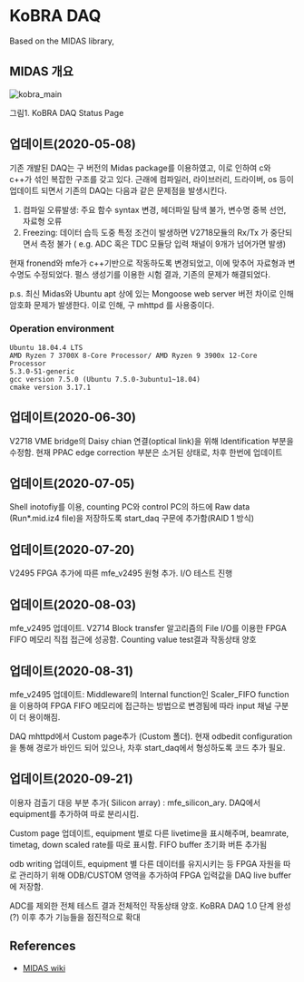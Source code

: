 # KoBRA DAQ
   Based on the MIDAS library,
 
 ## MIDAS 개요
 
![kobra_main](https://user-images.githubusercontent.com/38948046/94102199-8e90d180-fe6c-11ea-8d35-39388c51dfa4.png)
  <figcaption>  그림1. KoBRA DAQ Status Page</figcaption>
 
 ## 업데이트(2020-05-08)
 
   기존 개발된 DAQ는 구 버전의 Midas package를 이용하였고, 이로 인하여 c와 c++가 섞인 복잡한 구조를 갖고 있다. 근래에 컴파일러, 라이브러리, 드라이버, os 등이 업데이트 되면서 기존의 DAQ는 다음과 같은 문제점을 발생시킨다.

1. 컴파일 오류발생: 주요 함수 syntax 변경, 헤더파일 탐색 불가, 변수명 중복 선언, 자료형 오류
2. Freezing: 데이터 습득 도중 특정 조건이 발생하면 V2718모듈의 Rx/Tx 가 중단되면서 측정 불가 ( e.g. ADC 혹은 TDC 모듈당 입력 채널이 9개가 넘어가면 발생) 


현재 fronend와 mfe가 c++기반으로 작동하도록 변경되었고, 이에 맞추어 자료형과 변수명도 수정되었다. 펄스 생성기를 이용한 시험 결과, 기존의 문제가 해결되었다.

 p.s. 최신 Midas와 Ubuntu apt 상에 있는 Mongoose web server 버전 차이로 인해 암호화 문제가 발생한다. 이로 인해, 구 mhttpd 를 사용중이다.  


### Operation environment

    Ubuntu 18.04.4 LTS
    AMD Ryzen 7 3700X 8-Core Processor/ AMD Ryzen 9 3900x 12-Core Processor
    5.3.0-51-generic 
    gcc version 7.5.0 (Ubuntu 7.5.0-3ubuntu1~18.04)
    cmake version 3.17.1


 ## 업데이트(2020-06-30)
 
V2718 VME bridge의 Daisy chian 연결(optical link)을 위해 Identification 부분을 수정함. 현재 PPAC edge correction 부분은 소거된 상태로, 차후 한번에 업데이트  


## 업데이트(2020-07-05)
 Shell inotofiy를 이용, counting PC와 control PC의 하드에 Raw data (Run*.mid.iz4 file)을 저장하도록 start_daq 구문에 추가함(RAID 1 방식)
 
 
 ## 업데이트(2020-07-20)
 V2495 FPGA 추가에 따른 mfe_v2495 원형 추가. I/O 테스트 진행
 
  ## 업데이트(2020-08-03)
mfe_v2495 업데이트. V2714 Block transfer 알고리즘의 File I/O를 이용한 FPGA FIFO 메모리 직접 접근에 성공함. Counting value test결과 작동상태 양호

 ## 업데이트(2020-08-31)
 mfe_v2495 업데이트: Middleware의 Internal function인 Scaler_FIFO function을 이용하여 FPGA FIFO 메모리에 접근하는 방법으로 변경됨에 따라 input 채널 구분이 더 용이해짐.
 
 DAQ mhttpd에서 Custom page추가 (Custom 폴더). 현재 odbedit configuration을 통해 경로가 바인드 되어 있으나, 차후 start_daq에서 형성하도록 코드 추가 필요.
 
  ## 업데이트(2020-09-21)
 이용자 검출기 대응 부분 추가( Silicon array) : mfe_silicon_ary. DAQ에서 equipment를 추가하여 따로 분리시킴.
 
 Custom page 업데이트, equipment 별로 다른 livetime을 표시해주며, beamrate, timetag, down scaled rate를 따로 표시함. FIFO buffer 초기화 버튼 추가됨
 
 odb writing 업데이트, equipment 별 다른 데이터를 유지시키는 등 FPGA 자원을 따로 관리하기 위해 ODB/CUSTOM 영역을 추가하여 FPGA 입력값을 DAQ live buffer에 저장함.
 
 ADC를 제외한 전체 테스트 결과 전체적인 작동상태 양호. KoBRA DAQ 1.0 단계 완성(?) 이후 추가 기능들을 점진적으로 확대 



## References
- [MIDAS wiki]( https://midas.triumf.ca/MidasWiki/index.php/Main_Page)


